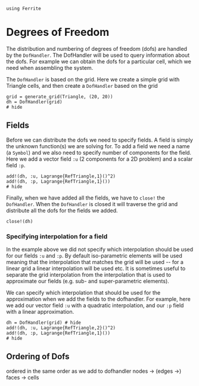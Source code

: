 ```@setup dofs
using Ferrite
```

# Degrees of Freedom

The distribution and numbering of degrees of freedom (dofs) are handled by the `DofHandler`.
The DofHandler will be used to query information about the dofs. For example we can obtain
the dofs for a particular cell, which we need when assembling the system.

The `DofHandler` is based on the grid. Here we create a simple grid
with Triangle cells, and then create a `DofHandler` based on the grid

```@example dofs
grid = generate_grid(Triangle, (20, 20))
dh = DofHandler(grid)
# hide
```

## Fields

Before we can distribute the dofs we need to specify fields. A field is simply the unknown
function(s) we are solving for. To add a field we need a name (a `Symbol`) and we also
need to specify number of components for the field. Here we add a vector field `:u`
(2 components for a 2D problem) and a scalar field `:p`.

```@example dofs
add!(dh, :u, Lagrange{RefTriangle,1}()^2)
add!(dh, :p, Lagrange{RefTriangle,1}())
# hide
```

Finally, when we have added all the fields, we have to `close!` the `DofHandler`.
When the `DofHandler` is closed it will traverse the grid and distribute all the
dofs for the fields we added.

```@example dofs
close!(dh)
```

### Specifying interpolation for a field

In the example above we did not specify which interpolation should be used for our fields
`:u` and `:p`. By default iso-parametric elements will be used meaning that the
interpolation that matches the grid will be used -- for a linear grid a linear
interpolation will be used etc. It is sometimes useful to separate the grid interpolation
from the interpolation that is used to approximate our fields
(e.g. sub- and super-parametric elements).

We can specify which interpolation that should be used for the approximation when we add
the fields to the dofhandler. For example, here we add our vector field `:u` with a
quadratic interpolation, and our `:p` field with a linear approximation.

```@example dofs
dh = DofHandler(grid) # hide
add!(dh, :u, Lagrange{RefTriangle,2}()^2)
add!(dh, :p, Lagrange{RefTriangle,1}())
# hide
```

## Ordering of Dofs

ordered in the same order as we add to dofhandler
nodes -> (edges ->) faces -> cells
